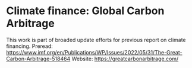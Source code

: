 # Climate finance: Global Carbon Arbitrage

This work is part of broaded update efforts for previous report on climate financing.
Preread: https://www.imf.org/en/Publications/WP/Issues/2022/05/31/The-Great-Carbon-Arbitrage-518464
Website: https://greatcarbonarbitrage.com/
